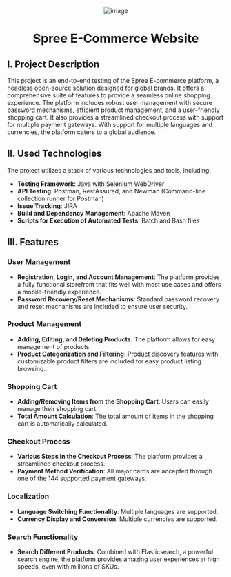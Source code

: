 <div align="center">

![image](https://github.com/x-normalize/Demo-Spree-Project/assets/94692820/5f57b5de-dd6f-4124-ab46-f7c49978971b)

# Spree E-Commerce Website 

</div>

## I. Project Description

This project is an end-to-end testing of the Spree E-commerce platform, a headless open-source solution designed for global brands. It offers a comprehensive suite of features to provide a seamless online shopping experience. The platform includes robust user management with secure password mechanisms, efficient product management, and a user-friendly shopping cart. It also provides a streamlined checkout process with support for multiple payment gateways. With support for multiple languages and currencies, the platform caters to a global audience. 

## II. Used Technologies

The project utilizes a stack of various technologies and tools, including:

- **Testing Framework**: Java with Selenium WebDriver
- **API Testing**: Postman, RestAssured, and Newman (Command-line collection runner for Postman)
- **Issue Tracking**: JIRA
- **Build and Dependency Management**: Apache Maven
- **Scripts for Execution of Automated Tests**: Batch and Bash files 

## III. Features

### User Management

- **Registration, Login, and Account Management**: The platform provides a fully functional storefront that fits well with most use cases and offers a mobile-friendly experience.
- **Password Recovery/Reset Mechanisms**: Standard password recovery and reset mechanisms are included to ensure user security.

### Product Management

- **Adding, Editing, and Deleting Products**: The platform allows for easy management of products.
- **Product Categorization and Filtering**: Product discovery features with customizable product filters are included for easy product listing browsing.

### Shopping Cart

- **Adding/Removing Items from the Shopping Cart**: Users can easily manage their shopping cart.
- **Total Amount Calculation**: The total amount of items in the shopping cart is automatically calculated.

### Checkout Process

- **Various Steps in the Checkout Process**: The platform provides a streamlined checkout process.
- **Payment Method Verification**: All major cards are accepted through one of the 144 supported payment gateways.

### Localization

- **Language Switching Functionality**: Multiple languages are supported.
- **Currency Display and Conversion**: Multiple currencies are supported.

### Search Functionality

- **Search Different Products**: Combined with Elasticsearch, a powerful search engine, the platform provides amazing user experiences at high speeds, even with millions of SKUs.

